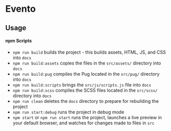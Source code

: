 # Evento

## Usage

#### npm Scripts

* `npm run build` builds the project - this builds assets, HTML, JS, and CSS into `docs`
* `npm run build:assets` copies the files in the `src/assets/` directory into `docs`
* `npm run build:pug` compiles the Pug located in the `src/pug/` directory into `docs`
* `npm run build:scripts` brings the `src/js/scripts.js` file into `docs`
* `npm run build:scss` compiles the SCSS files located in the `src/scss/` directory into `docs`
* `npm run clean` deletes the `docs` directory to prepare for rebuilding the project
* `npm run start:debug` runs the project in debug mode
* `npm start` or `npm run start` runs the project, launches a live preview in your default browser, and watches for changes made to files in `src`
